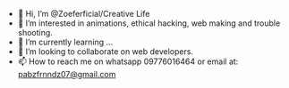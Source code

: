 - 👋 Hi, I’m @Zoeferficial/Creative Life
- 👀 I’m interested in animations, ethical hacking, web making and trouble shooting.
- 🌱 I’m currently learning ...
- 💞️ I’m looking to collaborate on web developers.
- 📫 How to reach me on whatsapp 09776016464 or email at: pabzfrnndz07@gmail.com

<!---
Zoeferficial/Zoeferficial is a ✨ special ✨ repository because its `README.md` (this file) appears on your GitHub profile.
You can click the Preview link to take a look at your changes.
--->
